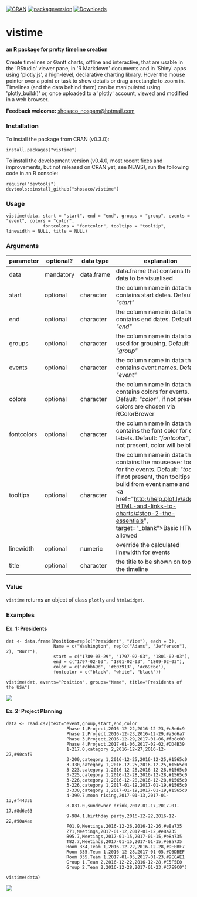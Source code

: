 [![CRAN](http://www.r-pkg.org/badges/version/vistime)](https://cran.r-project.org/package=vistime)
[![packageversion](https://img.shields.io/badge/packageversion-0.4.0-green.svg)](commits/master)
[![Downloads](http://cranlogs.r-pkg.org/badges/last-week/vistime)](https://www.r-pkg.org/pkg/vistime)

# vistime
#### an R package for pretty timeline creation

Create timelines or Gantt charts, offline and interactive, that are usable in the 'RStudio' viewer pane, in 'R Markdown' documents and in 'Shiny' apps using 'plotly.js', a high-level, declarative charting library. Hover the mouse pointer over a point or task to show details or drag a rectangle to zoom in. Timelines (and the data behind them) can be manipulated using 'plotly_build()' or, once uploaded to a 'plotly' account, viewed and modified in a web browser.

**Feedback welcome:** shosaco_nospam@hotmail.com  


### Installation

To install the package from CRAN (v0.3.0):

```{r}
install.packages("vistime")
```

To install the development version (v0.4.0, most recent fixes and improvements, but not released on CRAN yet, see NEWS), run the following code in an R console:
```{r}
require("devtools")
devtools::install_github("shosaco/vistime") 
```


### Usage

```{r}
vistime(data, start = "start", end = "end", groups = "group", events = "event", colors = "color", 
              fontcolors = "fontcolor", tooltips = "tooltip", linewidth = NULL, title = NULL)
````


### Arguments

parameter | optional? | data type | explanation 
--------- |----------- | -------- | ----------- 
data | mandatory | data.frame | data.frame that contains the data to be visualised
start | optional | character | the column name in data that contains start dates. Default: *"start"*
end | optional | character | the column name in data that contains end dates. Default: *"end"*
groups | optional | character | the column name in data to be used for grouping. Default: *"group"*
events | optional | character | the column name in data that contains event names. Default: *"event"*
colors | optional | character | the column name in data that contains colors for events. Default: *"color"*, if not present, colors are chosen via RColorBrewer
fontcolors | optional | character | the column name in data that contains the font color for event labels. Default: "*fontcolor*", if not present, color will be black
tooltips | optional | character | the column name in data that contains the mouseover tooltips for the events. Default: "*tooltip*", if not present, then tooltips are build from event name and date. <a href="http://help.plot.ly/adding-HTML-and-links-to-charts/#step-2-the-essentials", target="_blank">Basic HTML</a> is allowed
linewidth | optional | numeric | override the calculated linewidth for events
title | optional | character | the title to be shown on top of the timeline

### Value

`vistime` returns an object of class `plotly` and `htmlwidget`.


### Examples  

#### Ex. 1: Presidents
```{r}
dat <- data.frame(Position=rep(c("President", "Vice"), each = 3),
                  Name = c("Washington", rep(c("Adams", "Jefferson"), 2), "Burr"),
                  start = c("1789-03-29", "1797-02-03", "1801-02-03"),
                  end = c("1797-02-03", "1801-02-03", "1809-02-03"),
                  color = c('#cbb69d', '#603913', '#c69c6e'),
                  fontcolor = c("black", "white", "black"))
                  
vistime(dat, events="Position", groups="Name", title="Presidents of the USA")
````
![](inst/img/ex2.png)

#### Ex. 2: Project Planning
````{r}
data <- read.csv(text="event,group,start,end,color
                       Phase 1,Project,2016-12-22,2016-12-23,#c8e6c9
                       Phase 2,Project,2016-12-23,2016-12-29,#a5d6a7
                       Phase 3,Project,2016-12-29,2017-01-06,#fb8c00
                       Phase 4,Project,2017-01-06,2017-02-02,#DD4B39
                       1-217.0,category 2,2016-12-27,2016-12-27,#90caf9
                       3-200,category 1,2016-12-25,2016-12-25,#1565c0
                       3-330,category 1,2016-12-25,2016-12-25,#1565c0
                       3-223,category 1,2016-12-28,2016-12-28,#1565c0
                       3-225,category 1,2016-12-28,2016-12-28,#1565c0
                       3-226,category 1,2016-12-28,2016-12-28,#1565c0
                       3-226,category 1,2017-01-19,2017-01-19,#1565c0
                       3-330,category 1,2017-01-19,2017-01-19,#1565c0
                       4-399.7,moon rising,2017-01-13,2017-01-13,#f44336
                       8-831.0,sundowner drink,2017-01-17,2017-01-17,#8d6e63
                       9-984.1,birthday party,2016-12-22,2016-12-22,#90a4ae
                       F01.9,Meetings,2016-12-26,2016-12-26,#e8a735
                       Z71,Meetings,2017-01-12,2017-01-12,#e8a735
                       B95.7,Meetings,2017-01-15,2017-01-15,#e8a735
                       T82.7,Meetings,2017-01-15,2017-01-15,#e8a735
                       Room 334,Team 1,2016-12-22,2016-12-28,#DEEBF7
                       Room 335,Team 1,2016-12-28,2017-01-05,#C6DBEF
                       Room 335,Team 1,2017-01-05,2017-01-23,#9ECAE1
                       Group 1,Team 2,2016-12-22,2016-12-28,#E5F5E0
                       Group 2,Team 2,2016-12-28,2017-01-23,#C7E9C0")
                           
vistime(data)
````

![](inst/img/ex3.png)

